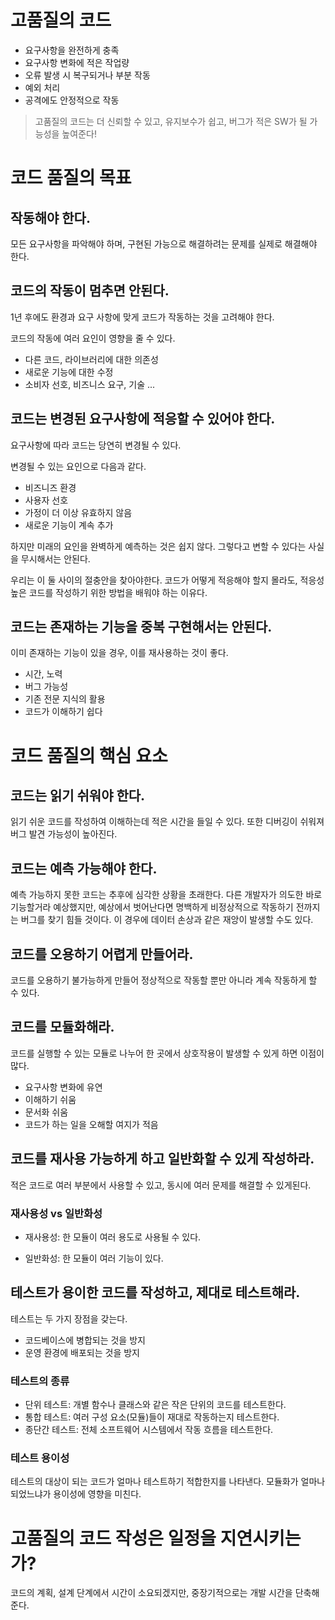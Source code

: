 # 고품질의 코드
- 요구사항을 완전하게 충족
- 요구사항 변화에 적은 작업량
- 오류 발생 시 복구되거나 부분 작동
- 예외 처리
- 공격에도 안정적으로 작동

> 고품질의 코드는 더 신뢰할 수 있고, 유지보수가 쉽고, 버그가 적은 SW가 될 가능성을 높여준다!

# 코드 품질의 목표
## 작동해야 한다.
모든 요구사항을 파악해야 하며, 구현된 가능으로 해결하려는 문제를 실제로 해결해야 한다.

## 코드의 작동이 멈추면 안된다.
1년 후에도 환경과 요구 사항에 맞게 코드가 작동하는 것을 고려해야 한다.

코드의 작동에 여러 요인이 영향을 줄 수 있다.
- 다른 코드, 라이브러리에 대한 의존성
- 새로운 기능에 대한 수정
- 소비자 선호, 비즈니스 요구, 기술 ...


## 코드는 변경된 요구사항에 적응할 수 있어야 한다.
요구사항에 따라 코드는 당연히 변경될 수 있다.

변경될 수 있는 요인으로 다음과 같다.
- 비즈니즈 환경
- 사용자 선호
- 가정이 더 이상 유효하지 않음
- 새로운 기능이 계속 추가

하지만 미래의 요인을 완벽하게 예측하는 것은 쉽지 않다. 그렇다고 변할 수 있다는 사실을 무시해서는 안된다.

우리는 이 둘 사이의 절충안을 찾아야한다. 코드가 어떻게 적응해야 할지 몰라도, 적응성 높은 코드를 작성하기 위한 방법을 배워야 하는 이유다.

## 코드는 존재하는 기능을 중복 구현해서는 안된다.
이미 존재하는 기능이 있을 경우, 이를 재사용하는 것이 좋다.

- 시간, 노력
- 버그 가능성
- 기존 전문 지식의 활용
- 코드가 이해하기 쉽다

# 코드 품질의 핵심 요소

## 코드는 읽기 쉬워야 한다.
읽기 쉬운 코드를 작성하여 이해하는데 적은 시간을 들일 수 있다. 또한 디버깅이 쉬워져 버그 발견 가능성이 높아진다.

## 코드는 예측 가능해야 한다.
예측 가능하지 못한 코드는 추후에 심각한 상황을 초래한다. 다른 개발자가 의도한 바로 기능할거라 예상했지만, 예상에서 벗어난다면 명백하게 비정상적으로 작동하기 전까지는 버그를 찾기 힘들 것이다. 이 경우에 데이터 손상과 같은 재앙이 발생할 수도 있다.

## 코드를 오용하기 어렵게 만들어라.
코드를 오용하기 불가능하게 만들어 정상적으로 작동할 뿐만 아니라 계속 작동하게 할 수 있다.

## 코드를 모듈화해라.
코드를 실행할 수 있는 모듈로 나누어 한 곳에서 상호작용이 발생할 수 있게 하면 이점이 많다.

- 요구사항 변화에 유연
- 이해하기 쉬움
- 문서화 쉬움
- 코드가 하는 일을 오해할 여지가 적음

## 코드를 재사용 가능하게 하고 일반화할 수 있게 작성하라.
적은 코드로 여러 부분에서 사용할 수 있고, 동시에 여러 문제를 해결할 수 있게된다.
### 재사용성 vs 일반화성
- 재사용성: 한 모듈이 여러 용도로 사용될 수 있다.

- 일반화성: 한 모듈이 여러 기능이 있다.

## 테스트가 용이한 코드를 작성하고, 제대로 테스트해라.
테스트는 두 가지 장점을 갖는다.
- 코드베이스에 병합되는 것을 방지
- 운영 환경에 배포되는 것을 방지

### 테스트의 종류
- 단위 테스트: 개별 함수나 클래스와 같은 작은 단위의 코드를 테스트한다.
- 통합 테스트: 여러 구성 요소(모듈)들이 재대로 작동하는지 테스트한다.
- 종단간 테스트: 전체 소프트웨어 시스템에서 작동 흐름을 테스트한다.

### 테스트 용이성
테스트의 대상이 되는 코드가 얼마나 테스트하기 적합한지를 나타낸다. 모듈화가 얼마나 되었느냐가 용이성에 영향을 미친다.


# 고품질의 코드 작성은 일정을 지연시키는가?
코드의 계획, 설계 단계에서 시간이 소요되겠지만, 중장기적으로는 개발 시간을 단축해준다.